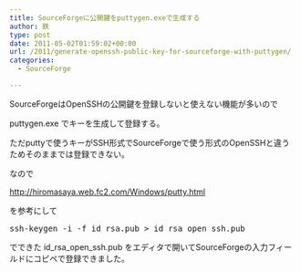```yaml
---
title: SourceForgeに公開鍵をputtygen.exeで生成する
author: 鉄
type: post
date: 2011-05-02T01:59:02+00:00
url: /2011/generate-openssh-public-key-for-sourceforge-with-puttygen/
categories:
  - SourceForge

---
```

SourceForgeはOpenSSHの公開鍵を登録しないと使えない機能が多いので
  
puttygen.exe でキーを生成して登録する。
  
ただputtyで使うキーがSSH形式でSourceForgeで使う形式のOpenSSHと違うためそのままでは登録できない。

なので
  
<http://hiromasaya.web.fc2.com/Windows/putty.html>
  
を参考にして

<pre>ssh-keygen -i -f id_rsa.pub > id_rsa_open_ssh.pub</pre>

でできた id\_rsa\_open_ssh.pub をエディタで開いてSourceForgeの入力フィールドにコピペで登録できました。

